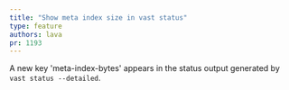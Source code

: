 ```yaml
---
title: "Show meta index size in vast status"
type: feature
authors: lava
pr: 1193
---
```


A new key 'meta-index-bytes' appears in the status output generated by `vast
status --detailed`.
